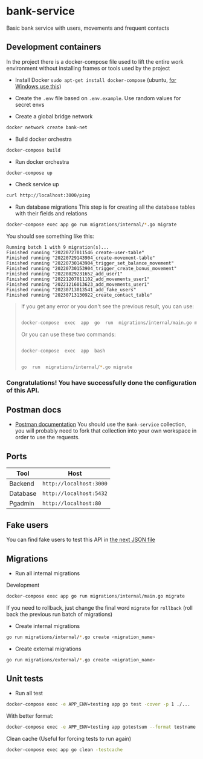 # bank-service
Basic bank service with users, movements and frequent contacts

## Development containers
In the project there is a docker-compose file used to lift the entire work environment without installing frames or tools used by the project

- Install Docker `sudo apt-get install docker-compose` (ubuntu, [for Windows use this](https://docs.docker.com/desktop/install/windows-install))

- Create the `.env` file based on `.env.example`. Use random values for secret envs

- Create a global bridge network

```bash
docker network create bank-net
```

- Build docker orchestra

```bash
docker-compose build
```

- Run docker orchestra

```bash
docker-compose up
```

- Check service up

```bash
curl http://localhost:3000/ping
```

- Run database migrations
This step is for creating all the database tables with their fields and relations

```bash
docker-compose exec app go run migrations/internal/*.go migrate
```

You should see something like this:

```
Running batch 1 with 9 migration(s)...
Finished running "20220727011546_create-user-table"
Finished running "20220729143904_create-movement-table"
Finished running "20220730143904_trigger_set_balance_movement"
Finished running "20220730153904_trigger_create_bonus_movement"
Finished running "20220829231652_add_user1"
Finished running "20221207011102_add_movements_user1"
Finished running "20221216013623_add_movements_user1"
Finished running "20230713013541_add_fake_users"
Finished running "20230713130922_create_contact_table"
```

> If you get any error or you don't see the previous result, you can
> use:
> 
> ```bash
> 
> docker-compose  exec  app  go  run  migrations/internal/main.go migrate
> 
> ```
> 
> Or you can use these two commands:
> 
> ```bash
> 
> docker-compose  exec  app  bash
> 
> ```
> 
> ```bash
> 
> go  run  migrations/internal/*.go migrate
> 
> ```

### Congratulations! You have successfully done the configuration of this API.

## Postman docs

- [Postman documentation](https://www.postman.com/jchiquinvdev/workspace/lab3)
You should use the `Bank-service` collection, you will probably need to fork that collection into your own workspace in order to use the requests.

## Ports

|Tool            |Host                           |
|----------------|-------------------------------|
|Backend		 |`http://localhost:3000`        |
|Database        |`http://localhost:5432`		 |
|Pgadmin         |`http://localhost:80`			 |

## Fake users

You can find fake users to test this API in [the next JSON file](https://github.com/JChiquin/basic-bank-app/blob/main/backend/fixture/fake_clients_data.json)

## Migrations

- Run all internal migrations

Development
```bash
docker-compose exec app go run migrations/internal/main.go migrate
```

If you need to rollback, just change the final word `migrate` for `rollback` (roll back the previous run batch of migrations)

- Create internal migrations

```bash
go run migrations/internal/*.go create <migration_name>
```

- Create external migrations

```bash
go run migrations/external/*.go create <migration_name>
```

## Unit tests

- Run all test

```bash
docker-compose exec -e APP_ENV=testing app go test -cover -p 1 ./...
```

With better format:
```bash
docker-compose exec -e APP_ENV=testing app gotestsum --format testname -- ./... -p 1 -count 1 -cover -coverprofile cover.out
```

Clean cache (Useful for forcing tests to run again)
```bash
docker-compose exec app go clean -testcache
```
